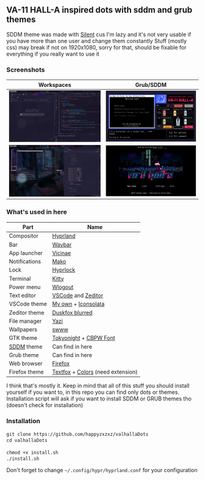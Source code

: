 
## VA-11 HALL-A inspired dots with sddm and grub themes
SDDM theme was made with [Silent](https://github.com/uiriansan/SilentSDDM) cus I'm lazy and it's not very usable if you have more than one user and change them constantly
Stuff (mostly css) may break if not on 1920x1080, sorry for that, should be fixable for everything if you really want to use it
### Screenshots
| Workspaces  | Grub/SDDM |
| ------------- | ------------- |
| ![workspace1](https://github.com/happyzxzxz/valhallaDots/blob/main/screenshots/workspace1.png?raw=true)  | ![grub](https://github.com/happyzxzxz/valhallaDots/blob/main/screenshots/grub.png?raw=true)  |
| ![workspace2](https://github.com/happyzxzxz/valhallaDots/blob/main/screenshots/workspace2.png?raw=true)  | ![sddm](https://github.com/happyzxzxz/valhallaDots/blob/main/screenshots/sddm_screen_1.png?raw=true)  |
### What's used in here
|Part|Name|
|--|--|
|Compositor|[Hyprland](https://github.com/hyprwm/Hyprland)|
|Bar|[Waybar](https://github.com/Alexays/Waybar)|
|App launcher|[Vicinae](https://github.com/vicinaehq/vicinae)|
|Notifications|[Mako](https://github.com/emersion/mako)|
|Lock|[Hyprlock](https://github.com/hyprwm/hyprlock/)|
|Terminal|[Kitty](https://github.com/kovidgoyal/kitty)|
|Power menu|[Wlogout](https://github.com/ArtsyMacaw/wlogout)|
|Text editor|[VSCode](https://code.visualstudio.com/) and [Zeditor](https://zed.dev/)|
|VSCode theme|[My own](https://marketplace.visualstudio.com/items?itemName=karasevuy.va-11-hall-a-inspired-theme) + [Iconsolata](https://fonts.google.com/specimen/Inconsolata)|
|Zeditor theme|[Duskfox blurred](https://zed.dev/extensions/nvim-nightfox)|
|File manager|[Yazi](https://github.com/sxyazi/yazi)|
|Wallpapers|[swww](https://github.com/LGFae/swww)|
|GTK theme|[Tokyonight](https://github.com/Fausto-Korpsvart/Tokyonight-GTK-Theme) + [CBPW Font](https://www.dafont.com/cyberpunkwaifus.font)|
|[SDDM](https://wiki.archlinux.org/title/SDDM) theme|Can find in here|
|Grub theme|Can find in here|
|Web browser|[Firefox](https://www.firefox.com/en-US/)|
|Firefox theme|[Textfox](https://github.com/sheeeng/adriankarlen-textfox/blob/main/readme.md) + [Colors](https://color.firefox.com/?theme=XQAAAAIZAQAAAAAAAABBKYhm849SCia3ftKEGccwS-xMDPr6QjyjB45W7s1iIrDvVaYoZsTt435quL77NpKNXOiEBW9XzRKM3iEUw_DVsfcURsvuj49T9-mcIwM9uHfj0YsBCkfKEwqNkT7Nm0UI1W71UV1KkBM3rz1dbf97O4h3yVi4ooIvUG5qoXNA-RirnAw0B5IFSP3qXZuj9ChAd_BXtJg6q0fWmYPaCy6_rP7Bq7zzOdv_Y7_7AA) (need extension)|

I think that's mostly it. Keep in mind that all of this stuff you should install yourself if you want to, in this repo you can find only dots or themes. Installation script will ask if you want to install SDDM or GRUB themes tho (doesn't check for installation)
###
### Installation

    git clone https://github.com/happyzxzxz/valhallaDots
    cd valhallaDots

    chmod +x install.sh
    ./install.sh
Don't forget to change `~/.config/hypr/hyprland.conf` for your configuration
